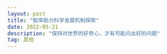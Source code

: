 ```yaml
---
layout: post
title: "智库助力科学发展机制探索"
date: 2022-05-21
description: "保持对世界的好奇心，才有可能问出好的问题"
tag: 其他
---     
```

  

